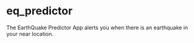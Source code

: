 # eq_predictor
 The EarthQuake Predictor App alerts you when there is an earthquake in your near location.
